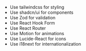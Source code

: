 - Use tailwindcss for styling
- Use shadcn/ui for components
- Use Zod for validation
- Use React Hook Form
- Use React Router
- Use Motion for animations
- Use Lucide-React for icons
- Use i18next for internationalization